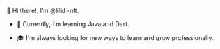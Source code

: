 👋 Hi there!, I’m @lilidl-nft.

- 🌱 Currently, I'm learning Java and Dart.

- 🎓 I'm always looking for new ways to learn and grow professionally.

<!---
lilidl-nft/lilidl-nft is a ✨ special ✨ repository because its `README.md` (this file) appears on your GitHub profile.
You can click the Preview link to take a look at your changes.
--->
